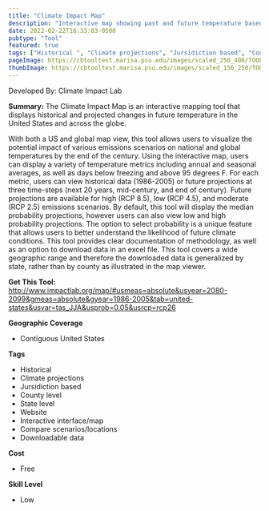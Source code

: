 ```yaml
---
title: "Climate Impact Map"
description: "Interactive map showing past and future temperature based different climate models"
date: 2022-02-22T16:33:03-0500
pubtype: "Tool"
featured: true
tags: ["Historical ", "Climate projections", "Jursidiction based", "County level", "State level", "Website", "Interactive interface/map", "Compare scenarios/locations", "Downloadable data"]
pageImage: https://cbtooltest.marisa.psu.edu/images/scaled_250_400/TOOLID_27.0_ScreenCapture-1.png
thumbImage: https://cbtooltest.marisa.psu.edu/images/scaled_156_250/TOOLID_27.0_ScreenCapture-1.png
---
```

Developed By: Climate Impact Lab

**Summary:** The Climate Impact Map is an interactive mapping tool that displays historical and projected changes in future temperature in the United States and across the globe. 

With both a US and global map view, this tool allows users to visualize the potential impact of various emissions scenarios on national and global temperatures by the end of the century. Using the interactive map, users can display a variety of temperature metrics including annual and seasonal averages, as well as days below freezing and above 95 degrees F. For each metric, users can view historical data (1986-2005) or future projections at three time-steps (next 20 years, mid-century, and end of century). Future projections are available for high (RCP 8.5), low (RCP 4.5), and moderate (RCP 2.5) emissions scenarios. By default, this tool will display the median probability projections, however users can also view low and high probability projections. The option to select probability is a unique feature that allows users to better understand the likelihood of future climate conditions. This tool provides clear documentation of methodology, as well as an option to download data in an excel file. This tool covers a wide geographic range and therefore the downloaded data is generalized by state, rather than by county as illustrated in the map viewer.

__**Get This Tool:**__ http://www.impactlab.org/map/#usmeas=absolute&usyear=2080-2099&gmeas=absolute&gyear=1986-2005&tab=united-states&usvar=tas_JJA&usprob=0.05&usrcp=rcp26

__**Geographic Coverage**__
- Contiguous United States

__**Tags**__
-  Historical 
-  Climate projections
-  Jursidiction based
-  County level
-  State level
-  Website
-  Interactive interface/map
-  Compare scenarios/locations
-  Downloadable data

__**Cost**__
- Free

__**Skill Level**__
- Low
